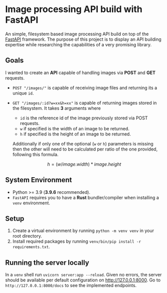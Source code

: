 # Image processing API build with FastAPI
An simple, filesystem based image processing API build on top of the [FastAPI](https://fastapi.tiangolo.com/) framework. The purpose of this project is to display an API building expertise while researching the capabilities of a very promising library. 


## Goals 

I wanted to create an **API** capable of handling images via **POST** and **GET** requests. 

 - `POST "/images/"` is capable of receiving image files and returning its a unique `id`.

 - `GET "/images/:id?w=xx&h=xx"` is capable of returning images stored in the filesystem. It takes **3** arguments where
    - `id` is the reference id of the image previously stored via POST requests.
    - `w` if specified is the width of an image to be returned.
    - `h` if specified is the height of an image to be returned.

   Additionally if only one of the optional (`w` or `h`) parameters is missing then the other will need to be calculated per ratio of the one provided, following this formula.

$$
    h = (w/image.width) * image.height
$$


## System Environment

- Python >= 3.9 (**3.9.6** recommended).
- `FastAPI` requires you to have a **Rust** bundler/compiler when installing a `venv` environment.

## Setup

1. Create a virtual environment by running `python -m venv venv` in your root directory. 
2. Install required packages by running `venv/bin/pip install -r requirements.txt`. 


## Running the server locally

In a `venv` shell run `uvicorn server:app --reload`. 
Given no errors, the server should be available per default configuration on http://127.0.0.1:8000. Go to `http://127.0.0.1:8000/docs` to see the implemented endpoints.